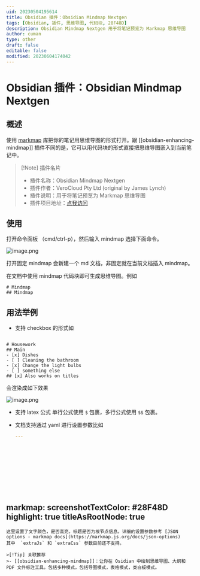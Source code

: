 ```yaml
---
uid: 20230504195614
title: Obsidian 插件：Obsidian Mindmap Nextgen
tags: [Obsidian, 插件, 思维导图, 代码块, 28F48D]
description: Obsidian Mindmap Nextgen 用于将笔记预览为 Markmap 思维导图
author: cuman
type: other
draft: false
editable: false
modified: 20230604174042
---
```


# Obsidian 插件：Obsidian Mindmap Nextgen

## 概述

使用 [markmap](https://markmap.js.org/) 库把你的笔记用思维导图的形式打开。跟 [[obsidian-enhancing-mindmap]] 插件不同的是，它可以用代码块的形式直接把思维导图嵌入到当前笔记中。

> [!Note] 插件名片
> - 插件名称：Obsidian Mindmap Nextgen
> - 插件作者：VeroCloud Pty Ltd (original by James Lynch)
> - 插件说明：用于将笔记预览为 Markmap 思维导图
> - 插件项目地址：[点我访问](https://github.com/verocloud/obsidian-mindmap-nextgen)

## 使用

打开命令面板 （cmd/ctrl-p），然后输入 mindmap 选择下面命令。

![image.png](https://cdn.pkmer.cn/images/202305042004599.png!pkmer)

打开固定 mindmap 会新建一个 md 文档，非固定就在当前文档插入 mindmap。

在文档中使用 mindmap 代码块即可生成思维导图。例如

```markmap
# Mindmap
## Mindmap
```

## 用法举例

- 支持 checkbox 的形式如

```markmap

# Housework
## Main
- [x] Dishes
- [ ] Cleaning the bathroom
- [x] Change the light bulbs
- [ ] something else
## [x] Also works on titles
```

会渲染成如下效果

![image.png](https://cdn.pkmer.cn/images/202305042009330.png!pkmer)

- 支持 latex 公式
  单行公式使用 `$` 包裹，多行公式使用 `$$` 包裹。
- 文档支持通过 yaml 进行设置参数比如

  ```yaml
  ---












markmap:
  screenshotTextColor: #28F48D
  highlight: true
  titleAsRootNode: true
---

```
这里设置了文字颜色，是否高亮，标题是否为根节点信息。详细的设置参数参考 [JSON options - markmap docs](https://markmap.js.org/docs/json-options)
其中  `extraJs` 和 `extraCss` 参数目前还不支持。

>[!Tip] 关联推荐
>- [[obsidian-enhancing-mindmap]]：让你在 Osidian 中绘制思维导图、大纲和 PDF 文件标注工具。包括多种模式，包括导图模式，表格模式，类白板模式。
